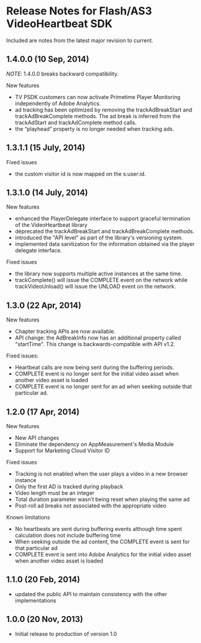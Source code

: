 Release Notes for Flash/AS3 VideoHeartbeat SDK
===============================================


Included are notes from the latest major revision to current.

## 1.4.0.0 (10 Sep, 2014)

_NOTE_: 1.4.0.0 breaks backward compatibility.

New features
- TV PSDK customers can now activate Primetime Player Monitoring independently of Adobe Analytics.
- ad tracking has been optimized by removing the trackAdBreakStart and trackAdBreakComplete methods. The ad break is inferred from the trackAdStart and trackAdComplete method calls.
- the “playhead” property is no longer needed when tracking ads.

## 1.3.1.1 (15 July, 2014)

Fixed issues
- the custom visitor id is now mapped on the s:user:id.

## 1.3.1.0 (14 July, 2014)
 
New features
- enhanced the PlayerDelegate interface to support graceful termination of the VideoHeartbeat library
- deprecated the trackAdBreakStart and trackAdBreakComplete methods.
- introduced the "API level" as part of the library's versioning system.
- implemented data sanitization for the information obtained via the player delegate interface.
 
Fixed issues
- the library now supports multiple active instances at the same time.
- trackComplete() will issue the COMPLETE event on the network while trackVideoUnload() will issue the UNLOAD event on the network.

## 1.3.0 (22 Apr, 2014)

New features
- Chapter tracking APIs are now available.
- API change: the AdBreakInfo now has an additional property called "startTime". This change is backwards-compatible with API v1.2.

Fixed issues:
- Heartbeat calls are now being sent during the buffering periods.
- COMPLETE event is no longer sent for the initial video asset when another video asset is loaded
- COMPLETE event is no longer sent for an ad when seeking outside that particular ad.

## 1.2.0 (17 Apr, 2014)

New features
- New API changes
- Eliminate the dependency on AppMeasurement's Media Module
- Support for Marketing Cloud Visitor ID

Fixed issues
- Tracking is not enabled when the user plays a video in a new browser instance
- Only the first AD is tracked during playback
- Video length must be an integer
- Total duration parameter wasn’t being reset when playing the same ad
- Post-roll ad breaks not associated with the appropriate video

Known limitations
- No heartbeats are sent during buffering events although time spent calculation does not include buffering time
- When seeking outside the ad content, the COMPLETE event is sent for that particular ad
- COMPLETE event is sent into Adobe Analytics for the initial video asset when another video asset is loaded

## 1.1.0 (20 Feb, 2014)
- updated the public API to maintain consistency with the other implementations

## 1.0.0 (20 Nov, 2013)
- Initial release to production of version 1.0
